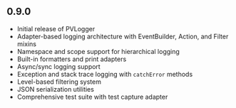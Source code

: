 ## 0.9.0

* Initial release of PVLogger
* Adapter-based logging architecture with EventBuilder, Action, and Filter mixins
* Namespace and scope support for hierarchical logging
* Built-in formatters and print adapters
* Async/sync logging support
* Exception and stack trace logging with `catchError` methods
* Level-based filtering system
* JSON serialization utilities
* Comprehensive test suite with test capture adapter

